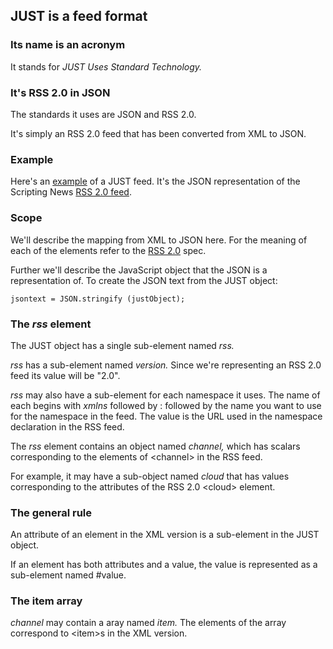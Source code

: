 ## JUST is a feed format

### Its name is an acronym

It stands for <i>JUST Uses Standard Technology.</i>

### It's RSS 2.0 in JSON

The standards it uses are JSON and RSS 2.0.

It's simply an RSS 2.0 feed that has been converted from XML to JSON. 

### Example

Here's an <a href="http://scripting.com/rss.json">example</a> of a JUST feed. It's the JSON representation of the Scripting News <a href="http://scripting.com/rss.xml">RSS 2.0 feed</a>. 

### Scope

We'll describe the mapping from XML to JSON here. For the meaning of each of the elements refer to the <a href="https://cyber.harvard.edu/rss/rss.html">RSS 2.0</a> spec. 

Further we'll describe the JavaScript object that the JSON is a representation of. To create the JSON text from the JUST object:

<code>jsontext = JSON.stringify (justObject);</code>

### The <i>rss</i> element

The JUST object has a single sub-element named <i>rss.</i>

<i>rss</i> has a sub-element named <i>version.</i> Since we're representing an RSS 2.0 feed its value will be "2.0".

<i>rss</i> may also have a sub-element for each namespace it uses. The name of each begins with <i>xmlns</i> followed by : followed by the name you want to use for the namespace in the feed. The value is the URL used in the namespace declaration in the RSS feed. 

The <i>rss</i> element contains an object named <i>channel,</i> which has scalars corresponding to the elements of &lt;channel> in the RSS feed.  

For example, it may have a sub-object named <i>cloud</i> that has values corresponding to the attributes of the RSS 2.0 &lt;cloud> element.

### The general rule

An attribute of an element in the XML version is a sub-element in the JUST object.

If an element has both attributes and a value, the value is represented as a sub-element named #value.

### The item array

<i>channel</i> may contain a aray named <i>item.</i> The elements of the array correspond to &lt;item>s in the XML version. 

